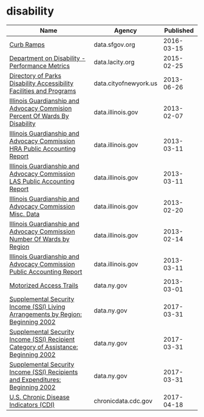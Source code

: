 # disability

Name | Agency | Published
---- | ---- | ---------
[Curb Ramps](../socrata/ch9w-7kih.md) | data.sfgov.org | 2016-03-15
[Department on Disability - Performance Metrics](../socrata/5qhm-gdrd.md) | data.lacity.org | 2015-02-25
[Directory of Parks Disability Accessibility Facilities and Programs](../socrata/e4ej-j6hn.md) | data.cityofnewyork.us | 2013-06-26
[Illinois Guardianship and Advocacy Commision Percent Of Wards By Disability](../socrata/m8yi-kf9c.md) | data.illinois.gov | 2013-02-07
[Illinois Guardianship and Advocacy Commission HRA Public Accounting Report](../socrata/cvfv-ms9n.md) | data.illinois.gov | 2013-03-11
[Illinois Guardianship and Advocacy Commission LAS Public Accounting Report](../socrata/fbcf-xy9g.md) | data.illinois.gov | 2013-03-11
[Illinois Guardianship and Advocacy Commission Misc. Data](../socrata/pefi-sz2t.md) | data.illinois.gov | 2013-02-20
[Illinois Guardianship and Advocacy Commission Number Of Wards by Region](../socrata/8kur-y9ks.md) | data.illinois.gov | 2013-02-14
[Illinois Guardianship and Advocacy Commission Public Accounting Report](../socrata/837x-6er7.md) | data.illinois.gov | 2013-03-11
[Motorized Access Trails](../socrata/qugt-5hi9.md) | data.ny.gov | 2013-03-01
[Supplemental Security Income (SSI) Living Arrangements by Region: Beginning 2002](../socrata/iuu6-qurh.md) | data.ny.gov | 2017-03-31
[Supplemental Security Income (SSI) Recipient Category of Assistance: Beginning 2002](../socrata/959f-28y9.md) | data.ny.gov | 2017-03-31
[Supplemental Security Income (SSI) Recipients and Expenditures: Beginning 2002](../socrata/kym4-b5dg.md) | data.ny.gov | 2017-03-31
[U.S. Chronic Disease Indicators (CDI)](../socrata/g4ie-h725.md) | chronicdata.cdc.gov | 2017-04-18

